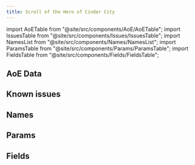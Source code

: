 ```yaml
---
title: Scroll of the Hero of Cinder City
---
```


import AoETable from "@site/src/components/AoE/AoETable";
import IssuesTable from "@site/src/components/Issues/IssuesTable";
import NamesList from "@site/src/components/Names/NamesList";
import ParamsTable from "@site/src/components/Params/ParamsTable";
import FieldsTable from "@site/src/components/Fields/FieldsTable";

## AoE Data

<AoETable item_key="scrolloftheheroofcindercity" data_src="artifact" />

## Known issues

<IssuesTable item_key="scrolloftheheroofcindercity" data_src="artifact" />

## Names

<NamesList item_key="scrolloftheheroofcindercity" data_src="artifact" />

## Params

<ParamsTable item_key="scrolloftheheroofcindercity" data_src="artifact" />

## Fields

<FieldsTable item_key="scrolloftheheroofcindercity" data_src="artifact" />
